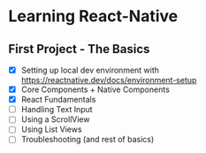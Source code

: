 # Learning React-Native

## First Project - The Basics
- [x] Setting up local dev environment with https://reactnative.dev/docs/environment-setup
- [x] Core Components + Native Components
- [x] React Fundamentals
- [ ] Handling Text Input
- [ ] Using a ScrollView
- [ ] Using List Views
- [ ] Troubleshooting (and rest of basics)